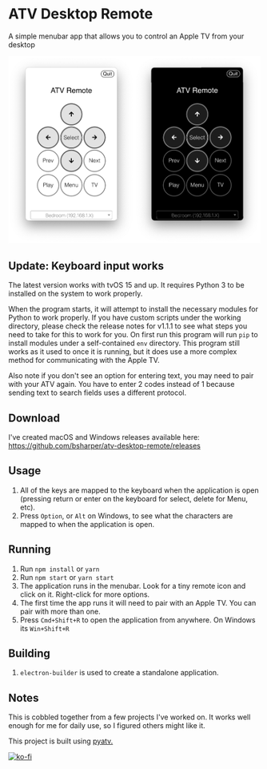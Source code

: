 # ATV Desktop Remote
A simple menubar app that allows you to control an Apple TV from your desktop

 ![What this application looks like when running in either light or dark mode](screenshot.png)

 ## Update: Keyboard input works 
 
 The latest version works with tvOS 15 and up. It requires Python 3 to be installed on the system to work properly. 
 
 When the program starts, it will attempt to install the necessary modules for Python to work properly. If you have custom scripts under the working directory, please check the release notes for v1.1.1 to see what steps you need to take for this to work for you.
 On first run this program will run `pip` to install modules under a self-contained `env` directory. This program still works as it used to once it is running, but it does use a more complex method for communicating with the Apple TV. 

 Also note if you don't see an option for entering text, you may need to pair with your ATV again. You have to enter 2 codes instead of 1 because sending text to search fields uses a different protocol. 

 ## Download

 I've created macOS and Windows releases available here: https://github.com/bsharper/atv-desktop-remote/releases

## Usage

 1. All of the keys are mapped to the keyboard when the application is open (pressing return or enter on the keyboard for select, delete for Menu, etc).
 2. Press `Option`, or `Alt` on Windows, to see what the characters are mapped to when the application is open.


 ## Running

 1. Run `npm install` or `yarn`
 2. Run `npm start` or `yarn start`
 3. The application runs in the menubar. Look for a tiny remote icon and click on it. Right-click for more options.
 4. The first time the app runs it will need to pair with an Apple TV. You can pair with more than one.
 5. Press `Cmd+Shift+R` to open the application from anywhere. On Windows its `Win+Shift+R`

## Building

1. `electron-builder` is used to create a standalone application.

## Notes

This is cobbled together from a few projects I've worked on. It works well enough for me for daily use, so I figured others might like it. 

This project is built using [pyatv.](https://pyatv.dev/)

[![ko-fi](https://ko-fi.com/img/githubbutton_sm.svg)](https://ko-fi.com/brianharper)
